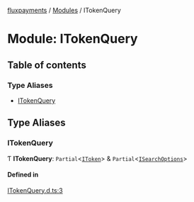 [fluxpayments](../README.md) / [Modules](../modules.md) / ITokenQuery

# Module: ITokenQuery

## Table of contents

### Type Aliases

- [ITokenQuery](ITokenQuery.md#itokenquery)

## Type Aliases

### ITokenQuery

Ƭ **ITokenQuery**: `Partial`\<[`IToken`](../interfaces/IToken.IToken.md)\> & `Partial`\<[`ISearchOptions`](../interfaces/ISearchOptions.ISearchOptions.md)\>

#### Defined in

[ITokenQuery.d.ts:3](https://github.com/fluxpayments1/fluxpayments_api_ts/blob/6103192d7fb84eaecb4f90e507f29fc4fd1e1b08/src/types/flux_types/ITokenQuery.d.ts#L3)
